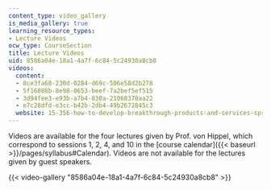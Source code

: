 ```yaml
---
content_type: video_gallery
is_media_gallery: true
learning_resource_types:
- Lecture Videos
ocw_type: CourseSection
title: Lecture Videos
uid: 8586a04e-18a1-4a7f-6c84-5c24930a8cb8
videos:
  content:
  - 8ce3fa68-230d-0284-d69c-506e58d2b278
  - 5f16888b-8e98-0653-beef-7a2bef5ef515
  - 3d94fee3-e93b-a7b4-830a-21068378aa22
  - e7c28dfd-e3cc-b42b-2db4-49b2672845c3
  website: 15-356-how-to-develop-breakthrough-products-and-services-spring-2012
---
```


Videos are available for the four lectures given by Prof. von Hippel, which correspond to sessions 1, 2, 4, and 10 in the [course calendar]({{< baseurl >}}/pages/syllabus#Calendar). Videos are not available for the lectures given by guest speakers.

{{< video-gallery "8586a04e-18a1-4a7f-6c84-5c24930a8cb8" >}}

